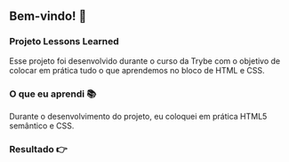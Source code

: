 ## Bem-vindo! 👏

### Projeto Lessons Learned

Esse projeto foi desenvolvido durante o curso da Trybe com o objetivo de colocar em prática tudo o que aprendemos no bloco de HTML e CSS. 

### O que eu aprendi 📚

Durante o desenvolvimento do projeto, eu coloquei em prática HTML5 semântico e CSS.

### Resultado 👉 